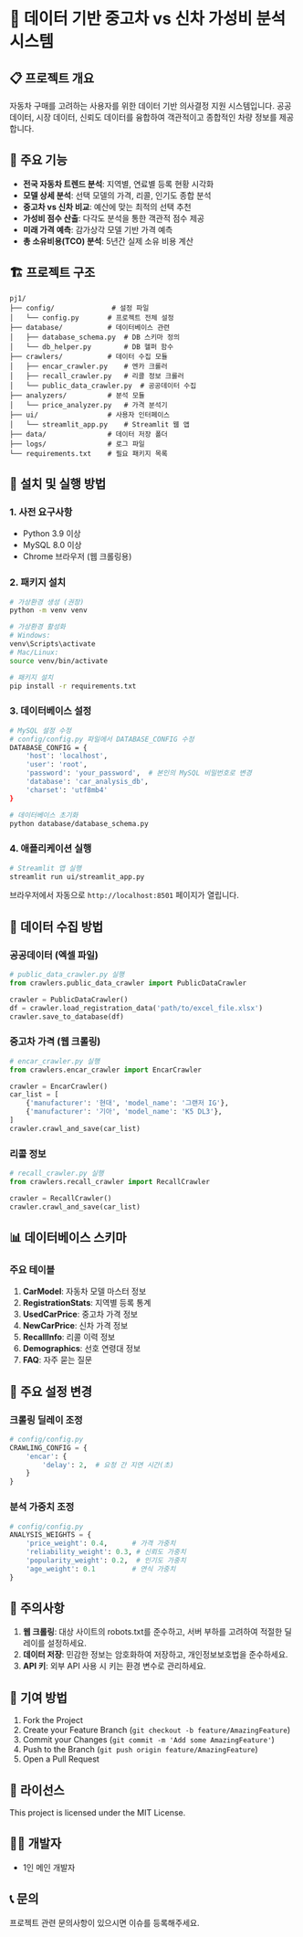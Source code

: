 # 🚗 데이터 기반 중고차 vs 신차 가성비 분석 시스템

## 📋 프로젝트 개요
자동차 구매를 고려하는 사용자를 위한 데이터 기반 의사결정 지원 시스템입니다.
공공 데이터, 시장 데이터, 신뢰도 데이터를 융합하여 객관적이고 종합적인 차량 정보를 제공합니다.

## 🎯 주요 기능
- **전국 자동차 트렌드 분석**: 지역별, 연료별 등록 현황 시각화
- **모델 상세 분석**: 선택 모델의 가격, 리콜, 인기도 종합 분석
- **중고차 vs 신차 비교**: 예산에 맞는 최적의 선택 추천
- **가성비 점수 산출**: 다각도 분석을 통한 객관적 점수 제공
- **미래 가격 예측**: 감가상각 모델 기반 가격 예측
- **총 소유비용(TCO) 분석**: 5년간 실제 소유 비용 계산

## 🏗️ 프로젝트 구조
```
pj1/
├── config/              # 설정 파일
│   └── config.py       # 프로젝트 전체 설정
├── database/           # 데이터베이스 관련
│   ├── database_schema.py  # DB 스키마 정의
│   └── db_helper.py        # DB 헬퍼 함수
├── crawlers/           # 데이터 수집 모듈
│   ├── encar_crawler.py    # 엔카 크롤러
│   ├── recall_crawler.py   # 리콜 정보 크롤러
│   └── public_data_crawler.py  # 공공데이터 수집
├── analyzers/          # 분석 모듈
│   └── price_analyzer.py   # 가격 분석기
├── ui/                 # 사용자 인터페이스
│   └── streamlit_app.py    # Streamlit 웹 앱
├── data/               # 데이터 저장 폴더
├── logs/               # 로그 파일
└── requirements.txt    # 필요 패키지 목록
```

## 🚀 설치 및 실행 방법

### 1. 사전 요구사항
- Python 3.9 이상
- MySQL 8.0 이상
- Chrome 브라우저 (웹 크롤링용)

### 2. 패키지 설치
```bash
# 가상환경 생성 (권장)
python -m venv venv

# 가상환경 활성화
# Windows:
venv\Scripts\activate
# Mac/Linux:
source venv/bin/activate

# 패키지 설치
pip install -r requirements.txt
```

### 3. 데이터베이스 설정
```bash
# MySQL 설정 수정
# config/config.py 파일에서 DATABASE_CONFIG 수정
DATABASE_CONFIG = {
    'host': 'localhost',
    'user': 'root',
    'password': 'your_password',  # 본인의 MySQL 비밀번호로 변경
    'database': 'car_analysis_db',
    'charset': 'utf8mb4'
}

# 데이터베이스 초기화
python database/database_schema.py
```

### 4. 애플리케이션 실행
```bash
# Streamlit 앱 실행
streamlit run ui/streamlit_app.py
```

브라우저에서 자동으로 `http://localhost:8501` 페이지가 열립니다.

## 💾 데이터 수집 방법

### 공공데이터 (엑셀 파일)
```python
# public_data_crawler.py 실행
from crawlers.public_data_crawler import PublicDataCrawler

crawler = PublicDataCrawler()
df = crawler.load_registration_data('path/to/excel_file.xlsx')
crawler.save_to_database(df)
```

### 중고차 가격 (웹 크롤링)
```python
# encar_crawler.py 실행
from crawlers.encar_crawler import EncarCrawler

crawler = EncarCrawler()
car_list = [
    {'manufacturer': '현대', 'model_name': '그랜저 IG'},
    {'manufacturer': '기아', 'model_name': 'K5 DL3'},
]
crawler.crawl_and_save(car_list)
```

### 리콜 정보
```python
# recall_crawler.py 실행
from crawlers.recall_crawler import RecallCrawler

crawler = RecallCrawler()
crawler.crawl_and_save(car_list)
```

## 📊 데이터베이스 스키마

### 주요 테이블
1. **CarModel**: 자동차 모델 마스터 정보
2. **RegistrationStats**: 지역별 등록 통계
3. **UsedCarPrice**: 중고차 가격 정보
4. **NewCarPrice**: 신차 가격 정보
5. **RecallInfo**: 리콜 이력 정보
6. **Demographics**: 선호 연령대 정보
7. **FAQ**: 자주 묻는 질문

## 🔧 주요 설정 변경

### 크롤링 딜레이 조정
```python
# config/config.py
CRAWLING_CONFIG = {
    'encar': {
        'delay': 2,  # 요청 간 지연 시간(초)
    }
}
```

### 분석 가중치 조정
```python
# config/config.py
ANALYSIS_WEIGHTS = {
    'price_weight': 0.4,      # 가격 가중치
    'reliability_weight': 0.3, # 신뢰도 가중치
    'popularity_weight': 0.2,  # 인기도 가중치
    'age_weight': 0.1         # 연식 가중치
}
```

## 📝 주의사항
1. **웹 크롤링**: 대상 사이트의 robots.txt를 준수하고, 서버 부하를 고려하여 적절한 딜레이를 설정하세요.
2. **데이터 저장**: 민감한 정보는 암호화하여 저장하고, 개인정보보호법을 준수하세요.
3. **API 키**: 외부 API 사용 시 키는 환경 변수로 관리하세요.

## 🤝 기여 방법
1. Fork the Project
2. Create your Feature Branch (`git checkout -b feature/AmazingFeature`)
3. Commit your Changes (`git commit -m 'Add some AmazingFeature'`)
4. Push to the Branch (`git push origin feature/AmazingFeature`)
5. Open a Pull Request

## 📄 라이선스
This project is licensed under the MIT License.

## 👨‍💻 개발자
- 1인 메인 개발자

## 📞 문의
프로젝트 관련 문의사항이 있으시면 이슈를 등록해주세요.
